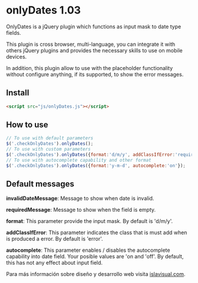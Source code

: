 # onlyDates 1.03
OnlyDates is a jQuery plugin which functions as input mask to date type fields.

This plugin is cross browser, multi-language, you can integrate it with others jQuery plugins and provides the necessary skills to use on mobile devices.

In addition, this plugin allow to use with the placeholder functionality without configure anything, if its supported, to show the error messages.

Install
-------
```html
<script src="js/onlyDates.js"></script>
```

How to use
----------
```javascript
// To use with default parameters
$('.checkOnlyDates').onlyDates();
// To use with custom parameters
$('.checkOnlyDates').onlyDates({format:'d/m/y', addClassIfError:'required', invalidDateMessage:'Invalid Date', requiredMessage:'Required Field', autocomplete:'default'});
// To use with autocomplete capability and other format
$('.checkOnlyDates').onlyDates({format:'y-m-d', autocomplete:'on'});
```

Default messages
----------------
<b>invalidDateMessage</b>: Message to show when date is invalid.

<b>requiredMessage</b>: Message to show when the field is empty.

<b>format</b>: This parameter provide the input mask. By default is 'd/m/y'.

<b>addClassIfError</b>: This parameter indicates the class that is must add when is produced a error. By default is 'error'.

<b>autocomplete</b>: This parameter enables / disables the autocomplete capability into date field. Your posible values are 'on and 'off'. By default, this has not any effect about input field.

Para más información sobre diseño y desarrollo web visita <a target="_blank"  href="http://www.islavisual.com/articulos/desarrollo_web/">islavisual.com</a>.

